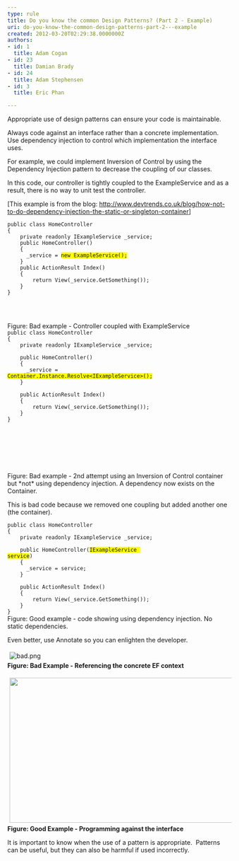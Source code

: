 ```yaml
---
type: rule
title: Do you know the common Design Patterns? (Part 2 - Example)
uri: do-you-know-the-common-design-patterns-part-2---example
created: 2012-03-20T02:29:38.0000000Z
authors:
- id: 1
  title: Adam Cogan
- id: 23
  title: Damian Brady
- id: 24
  title: Adam Stephensen
- id: 3
  title: Eric Phan

---
```




<span class='intro'> <p>​Appropriate use of design patterns can ensure your code is maintainable.</p> </span>

<p>Always code against an interface rather than a concrete implementation. Use dependency injection to control which implementation the interface uses.</p>
<p>For example, we could implement Inversion of Control by using the Dependency Injection pattern to decrease the coupling of our classes.</p>
<p>In this code, our controller is tightly coupled to the ExampleService and as a result, there is no way to unit test the controller.</p>
<p>[This example is from the blog&#58; <a href="http&#58;//www.devtrends.co.uk/blog/how-not-to-do-dependency-injection-the-static-or-singleton-container">http&#58;//www.devtrends.co.uk/blog/how-not-to-do-dependency-injection-the-static-or-singleton-container</a>]</p>
<div class="ssw-rteStyle-CodeArea" style="height&#58;228px;width&#58;67.05%;"><code>public class HomeController<br>&#123;<br>&#160;&#160;&#160; private readonly IExampleService _service;<br>&#160;&#160;&#160; public HomeController()<br>&#160;&#160;&#160; &#123;<br>&#160;&#160;&#160;&#160;&#160; _service = <span style="background-color&#58;rgb(255,255,0);">new ExampleService();</span><br>&#160;&#160;&#160; &#125;&#160;&#160;&#160;&#160; <br>&#160;&#160;&#160; public ActionResult Index()<br>&#160;&#160;&#160; &#123;<br>&#160;&#160;&#160;&#160;&#160;&#160;&#160; return View(_service.GetSomething());<br>&#160;&#160;&#160; &#125;<br>&#125;​</code></div>
<div class="ssw-rteStyle-FigureBad">Figure&#58; Bad example - Controller coupled with ExampleService</div>
<div class="ssw-rteStyle-CodeArea" style="height&#58;322px;width&#58;66.86%;"><code>public class HomeController<br>&#123;<br>&#160;&#160;&#160; private readonly IExampleService _service;<br>&#160;&#160;&#160;&#160;&#160;<br>&#160;&#160;&#160; public HomeController()<br>&#160;&#160;&#160; &#123;<br>&#160;&#160;&#160;&#160;&#160; _service = <span style="background-color&#58;rgb(255,255,0);">Container.Instance.Resolve&lt;IExampleService&gt;();</span><br>&#160;&#160;&#160; &#125;<br>&#160;&#160;&#160;&#160; <br>&#160;&#160;&#160; public ActionResult Index()<br>&#160;&#160;&#160; &#123;<br>&#160;&#160;&#160;&#160;&#160;&#160;&#160; return View(_service.GetSomething());<br>&#160;&#160;&#160; &#125;<br>&#125; </code></div>
<div class="ssw-rteStyle-FigureBad"><span>Figure&#58;&#160;Bad example - 2nd attempt using an Inversion of Control container but *not*&#160;using dependency injection. A dependency now exists on the Container.</span></div>
<p>This is bad&#160;code because we removed one coupling but added another one (the container).</p>
<div class="ssw-rteStyle-CodeArea" style="width&#58;66.86%;"><code>public class HomeController<br>&#123;<br>&#160;&#160;&#160; private readonly IExampleService _service;<br>&#160;&#160;&#160;&#160;&#160;<br>&#160;&#160;&#160; public HomeController(<span style="background-color&#58;rgb(255,255,0);">IExampleService service</span>)<br>&#160;&#160;&#160; &#123;<br>&#160;&#160;&#160;&#160;&#160; _service = service;<br>&#160;&#160;&#160; &#125;<br>&#160;&#160;&#160;&#160;&#160;<br>&#160;&#160;&#160; public ActionResult Index()<br>&#160;&#160;&#160; &#123;<br>&#160;&#160;&#160;&#160;&#160;&#160;&#160; return View(_service.GetSomething());<br>&#160;&#160;&#160; &#125;<br>&#125;​</code></div>
<span class="ssw-rteStyle-FigureGood">Figure&#58; Good example - code showing using dependency injection. No static dependencies.</span> <p>Even better, use Annotate so you can enlighten the developer.</p>
<span style="font-size&#58;11pt;font-family&#58;'calibri','sans-serif';color&#58;black;"></span><p><img alt="bad.png" src="/PublishingImages/Code%20against%20interfaces%20-%20bad.png" style="margin&#58;5px;" /><br><strong class="ssw-rteStyle-FigureBad">Figure&#58; Bad Example - Referencing the concrete EF context</strong></p>
<p><span><img src="/Documents/Code%20against%20interfaces%20-%20good.png" alt="" style="height&#58;328px;margin&#58;5px;width&#58;872px;" /><br><strong class="ssw-rteStyle-FigureGood">Figure&#58; Good Example - Programming against the interface</strong><br></span></p>
<p>It is important to know when the use of a pattern is appropriate.&#160; Patterns can be useful, but they can also be harmful if used incorrectly.</p>


